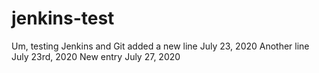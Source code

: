 # jenkins-test
Um, testing Jenkins and Git
added a new line July 23, 2020
Another line July 23rd, 2020
New entry July 27, 2020
